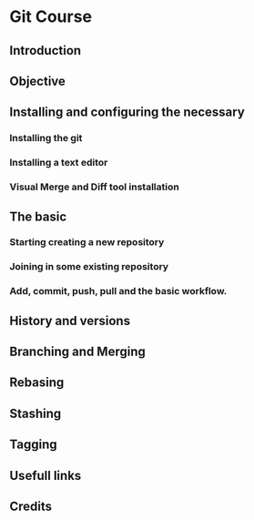 # Git Course

## Introduction



## Objective



## Installing and configuring the necessary



### Installing the git



### Installing a text editor



### Visual Merge and Diff tool installation



## The basic



### Starting creating a new repository



### Joining in some existing repository



### Add, commit, push, pull and the basic workflow.



## History and versions



## Branching and Merging



## Rebasing



## Stashing



## Tagging



## Usefull links



## Credits


